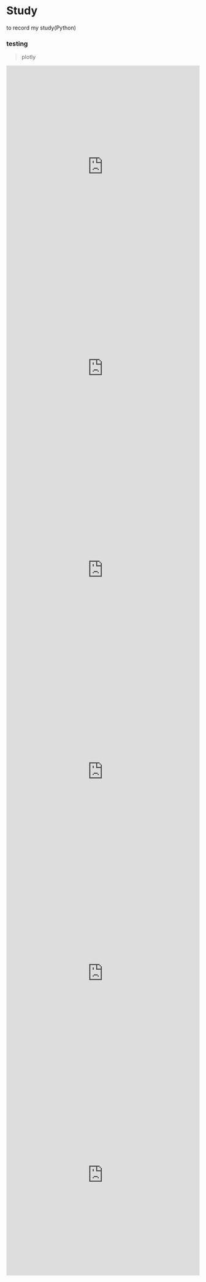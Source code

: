 # Study
to record my study(Python)

### testing
> plotly
<html>
<iframe id="igraph" scrolling="no" style="border:none;" seamless="seamless" src="https://plotly.com/~InhwanCho/14.embed" height="525" width="100%"></iframe>
</html>
<iframe id="igraph" scrolling="no" style="border:none;" seamless="seamless" src="https://plotly.com/~InhwanCho/12.embed" height="525" width="100%"></iframe>
<iframe id="igraph" scrolling="no" style="border:none;" seamless="seamless" src="https://plotly.com/~InhwanCho/10.embed" height="525" width="100%"></iframe>
<iframe id="igraph" scrolling="no" style="border:none;" seamless="seamless" src="https://plotly.com/~InhwanCho/8.embed" height="525" width="100%"></iframe>
<iframe id="igraph" scrolling="no" style="border:none;" seamless="seamless" src="https://plotly.com/~InhwanCho/6.embed" height="525" width="100%"></iframe>
<html>
<iframe id="igraph" scrolling="no" style="border:none;" seamless="seamless" src="https://plotly.com/~InhwanCho/4.embed" height="525" width="100%"></iframe>
</html>
